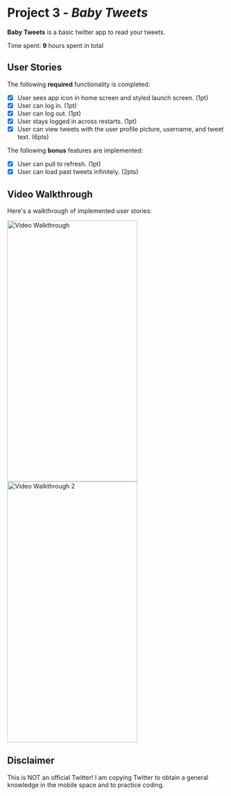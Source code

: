 # Project 3 - *Baby Tweets*

**Baby Tweets** is a basic twitter app to read your tweets.

Time spent: **9** hours spent in total

## User Stories

The following **required** functionality is completed:

- [x] User sees app icon in home screen and styled launch screen. (1pt)
- [x] User can log in. (1pt)
- [x] User can log out. (1pt)
- [x] User stays logged in across restarts. (1pt)
- [x] User can view tweets with the user profile picture, username, and tweet text. (6pts)

The following **bonus** features are implemented:

- [x] User can pull to refresh. (1pt)
- [x] User can load past tweets infinitely. (2pts)

## Video Walkthrough

Here's a walkthrough of implemented user stories:

<img src='Annie_He_BabyTweets1.gif' title='Video Walkthrough' alt='Video Walkthrough' width='300' height='600'/>

<img src='Annie_He_BabyTweets2.gif' title='Video Walkthrough 2' alt='Video Walkthrough 2' width='300' height='600'/>

## Disclaimer

This is NOT an official Twitter! I am copying Twitter to obtain a general knowledge in the mobile space and to practice coding.

